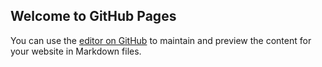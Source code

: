 ## Welcome to GitHub Pages

You can use the [editor on GitHub](https://github.com/ErogitoBC/Erogito.github.io/edit/gh-pages/index.md) to maintain and preview the content for your website in Markdown files.

